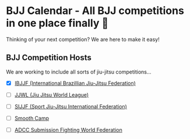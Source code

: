 # BJJ Calendar - All BJJ competitions in one place finally 🥋

Thinking of your next competition? We are here to make it easy!


## BJJ Competition Hosts 
We are working to include all sorts of jiu-jitsu competitions...
- [x] [IBJJF (International Brazillian Jiu-Jitsu Federation)](https://ibjjf.com/events/calendar)
- [ ] [JJWL (Jiu Jitsu World League)](https://www.jjworldleague.com/)
- [ ] [SIJJF (Sport Jiu-Jitsu International Federation)](https://sjjif.com/calendar)
- [ ] [Smooth Camp](https://smoothcomp.com/en/events/upcoming)
- [ ] [ADCC Submission Fighting World Federation](https://adcombat.com/)

